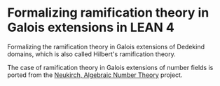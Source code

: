 # Formalizing ramification theory in Galois extensions in LEAN 4

Formalizing the ramification theory in Galois extensions of Dedekind domains, which is also called Hilbert's ramification theory.

The case of ramification theory in Galois extensions of number fields is ported from the [Neukirch, Algebraic Number Theory](https://github.com/jjdishere/neukirch/blob/master/AlgebraicNumberTheory/AlgebraicIntegersPart2/HilbertRamificationTheory.lean) project.